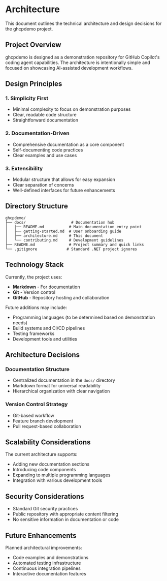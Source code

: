 # Architecture

This document outlines the technical architecture and design decisions for the ghcpdemo project.

## Project Overview

ghcpdemo is designed as a demonstration repository for GitHub Copilot's coding agent capabilities. The architecture is intentionally simple and focused on showcasing AI-assisted development workflows.

## Design Principles

### 1. Simplicity First
- Minimal complexity to focus on demonstration purposes
- Clear, readable code structure
- Straightforward documentation

### 2. Documentation-Driven
- Comprehensive documentation as a core component
- Self-documenting code practices
- Clear examples and use cases

### 3. Extensibility
- Modular structure that allows for easy expansion
- Clear separation of concerns
- Well-defined interfaces for future enhancements

## Directory Structure

```
ghcpdemo/
├── docs/                    # Documentation hub
│   ├── README.md           # Main documentation entry point
│   ├── getting-started.md  # User onboarding guide
│   ├── architecture.md     # This document
│   └── contributing.md     # Development guidelines
├── README.md               # Project summary and quick links
└── .gitignore             # Standard .NET project ignores
```

## Technology Stack

Currently, the project uses:
- **Markdown** - For documentation
- **Git** - Version control
- **GitHub** - Repository hosting and collaboration

Future additions may include:
- Programming languages (to be determined based on demonstration needs)
- Build systems and CI/CD pipelines
- Testing frameworks
- Development tools and utilities

## Architecture Decisions

### Documentation Structure
- Centralized documentation in the `docs/` directory
- Markdown format for universal readability
- Hierarchical organization with clear navigation

### Version Control Strategy
- Git-based workflow
- Feature branch development
- Pull request-based collaboration

## Scalability Considerations

The current architecture supports:
- Adding new documentation sections
- Introducing code components
- Expanding to multiple programming languages
- Integration with various development tools

## Security Considerations

- Standard Git security practices
- Public repository with appropriate content filtering
- No sensitive information in documentation or code

## Future Enhancements

Planned architectural improvements:
- Code examples and demonstrations
- Automated testing infrastructure
- Continuous integration pipelines
- Interactive documentation features
